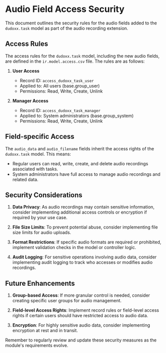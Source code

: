 # Audio Field Access Security

This document outlines the security rules for the audio fields added to the `dudoxx.task` model as part of the audio recording extension.

## Access Rules

The access rules for the `dudoxx.task` model, including the new audio fields, are defined in the `ir.model.access.csv` file. The rules are as follows:

1. **User Access**
   - Record ID: `access_dudoxx_task_user`
   - Applied to: All users (base.group_user)
   - Permissions: Read, Write, Create, Unlink

2. **Manager Access**
   - Record ID: `access_dudoxx_task_manager`
   - Applied to: System administrators (base.group_system)
   - Permissions: Read, Write, Create, Unlink

## Field-specific Access

The `audio_data` and `audio_filename` fields inherit the access rights of the `dudoxx.task` model. This means:

- Regular users can read, write, create, and delete audio recordings associated with tasks.
- System administrators have full access to manage audio recordings and related data.

## Security Considerations

1. **Data Privacy**: As audio recordings may contain sensitive information, consider implementing additional access controls or encryption if required by your use case.

2. **File Size Limits**: To prevent potential abuse, consider implementing file size limits for audio uploads.

3. **Format Restrictions**: If specific audio formats are required or prohibited, implement validation checks in the model or controller logic.

4. **Audit Logging**: For sensitive operations involving audio data, consider implementing audit logging to track who accesses or modifies audio recordings.

## Future Enhancements

1. **Group-based Access**: If more granular control is needed, consider creating specific user groups for audio management.

2. **Field-level Access Rights**: Implement record rules or field-level access rights if certain users should have restricted access to audio data.

3. **Encryption**: For highly sensitive audio data, consider implementing encryption at rest and in transit.

Remember to regularly review and update these security measures as the module's requirements evolve.